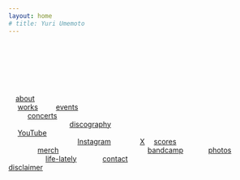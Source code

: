 ```yaml
---
layout: home
# title: Yuri Umemoto
---
```

<br> 
<br> 
<br> 
<br> 
<br> 
<br> <a href="/about">about</a> <br> 
<a href="/works/">works</a>
 &nbsp;  &nbsp;  &nbsp;  &nbsp; <a href="/events/">events</a> <br> &nbsp;  &nbsp;  &nbsp; <a href="/concerts/">concerts</a> <br> 
 &nbsp;  &nbsp;  &nbsp;  &nbsp;  &nbsp;  &nbsp;  &nbsp;  &nbsp;  &nbsp;  &nbsp;  &nbsp;  &nbsp;  &nbsp; <a href="/discography/">discography</a> <br> 
<a href="https://www.youtube.com/@YuriUmemoto">YouTube</a> <br> 
 &nbsp;  &nbsp;  &nbsp;  &nbsp;  &nbsp;  &nbsp;  &nbsp;  &nbsp;  &nbsp;  &nbsp;  &nbsp;  &nbsp;  &nbsp;  &nbsp;  &nbsp; <a href="https://www.instagram.com/yuri_umemoto">Instagram</a> 
 &nbsp;  &nbsp;  &nbsp;  &nbsp;  &nbsp; <a href="https://x.com/yuriumemoto">X</a> 
<a href="/scores">scores</a> <br> 
 &nbsp;  &nbsp;  &nbsp;  &nbsp;  &nbsp; <a href="https://yuriumemoto.bandcamp.com/merch/">merch</a> 
 &nbsp;  &nbsp;  &nbsp;  &nbsp;  &nbsp;  &nbsp;  &nbsp;  &nbsp;  &nbsp;  &nbsp;  &nbsp;  &nbsp;  &nbsp;  &nbsp;  &nbsp;  &nbsp;  &nbsp;  &nbsp;  &nbsp;  &nbsp; <a href="https://yuriumemoto.bandcamp.com/">bandcamp</a> 
 &nbsp;  &nbsp;  &nbsp;  &nbsp;  <a href="/photos/">photos</a> <br> 
 &nbsp;  &nbsp;  &nbsp;  &nbsp;  &nbsp; &nbsp;  &nbsp; <a href="/life-lately/">life-lately</a> &nbsp; &nbsp; &nbsp; &nbsp; &nbsp;  &nbsp; <a href="/contact">contact</a>
 &nbsp;  &nbsp;  &nbsp;  &nbsp; &nbsp;  &nbsp;  &nbsp;  &nbsp;  &nbsp; &nbsp;  &nbsp; &nbsp; &nbsp; &nbsp; &nbsp;  &nbsp;  &nbsp;  &nbsp; &nbsp; &nbsp; &nbsp; &nbsp;  &nbsp;  &nbsp;  &nbsp;  &nbsp; &nbsp;  &nbsp; <a href="/disclaimer/">disclaimer</a>
